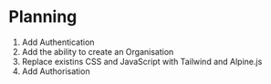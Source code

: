 # Planning

1. Add Authentication
2. Add the ability to create an Organisation
3. Replace existins CSS and JavaScript with Tailwind and Alpine.js
4. Add Authorisation